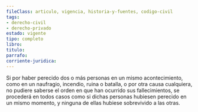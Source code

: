 ```yaml
---
fileClass: articulo, vigencia, historia-y-fuentes, codigo-civil
tags:
- derecho-civil
- derecho-privado
estado: vigente
tipo: completo
libro:
titulo:
parrafo:
corriente-juridica:
---
```

Si por haber perecido dos o más personas en un mismo acontecimiento, como en un naufragio, incendio, ruina o batalla, o por otra causa cualquiera, no pudiere saberse el orden en que han ocurrido sus fallecimientos, se procederá en todos casos como si dichas personas hubiesen perecido en un mismo momento, y ninguna de ellas hubiese sobrevivido a las otras.